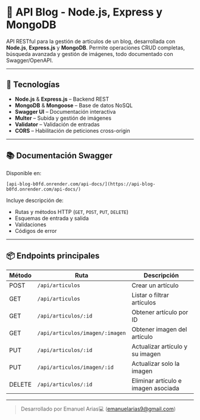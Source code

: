 # 📘 API Blog - Node.js, Express y MongoDB

API RESTful para la gestión de artículos de un blog, desarrollada con **Node.js**, **Express.js** y **MongoDB**. Permite operaciones CRUD completas, búsqueda avanzada y gestión de imágenes, todo documentado con Swagger/OpenAPI.

---

## 🚀 Tecnologías

- **Node.js** & **Express.js** – Backend REST
- **MongoDB** & **Mongoose** – Base de datos NoSQL
- **Swagger UI** – Documentación interactiva
- **Multer** – Subida y gestión de imágenes
- **Validator** – Validación de entradas
- **CORS** – Habilitación de peticiones cross-origin

---

## 📚 Documentación Swagger

Disponible en:
```
[api-blog-b0fd.onrender.com/api-docs/](https://api-blog-b0fd.onrender.com/api-docs/)
```

Incluye descripción de:
- Rutas y métodos HTTP (`GET`, `POST`, `PUT`, `DELETE`)
- Esquemas de entrada y salida
- Validaciones
- Códigos de error

---

## 📦 Endpoints principales

| Método | Ruta                              | Descripción                              |
|--------|-----------------------------------|------------------------------------------|
| POST   | `/api/articulos`                  | Crear un artículo                        |
| GET    | `/api/articulos`                  | Listar o filtrar artículos               |
| GET    | `/api/articulos/:id`              | Obtener artículo por ID                  |
| GET    | `/api/articulos/imagen/:imagen`   | Obtener imagen del artículo              |
| PUT    | `/api/articulos/:id`              | Actualizar artículo y su imagen          |
| PUT    | `/api/articulos/imagen/:id`       | Actualizar solo la imagen                |
| DELETE | `/api/articulos/:id`              | Eliminar artículo e imagen asociada      |

---
> Desarrollado por Emanuel Arias💻 (emanuelarias9@gmail.com)
